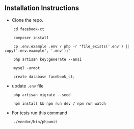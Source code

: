 ## Installation Instructions

- Clone the repo.

```shell
    cd facebook-ct
    
    composer install
    
    cp .env.example .env / php -r "file_exists('.env') || copy('.env.example', '.env');"
    
    php artisan key:generate --ansi
    
    mysql -uroot
    
    create database facebook_ct;
```    

- update `.env` file

```shell
    php artisan migrate --seed
    
    npm install && npm run dev / npm run watch
```

- For tests run this command

```shell
    ./vendor/bin/phpunit
```
